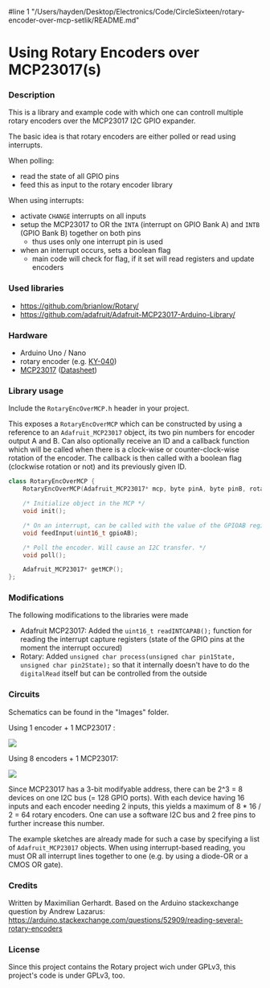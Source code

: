 #line 1 "/Users/hayden/Desktop/Electronics/Code/CircleSixteen/rotary-encoder-over-mcp-setlik/README.md"
# Using Rotary Encoders over MCP23017(s)

### Description

This is a library and example code with which one can controll multiple rotary encoders over the MCP23017 I2C GPIO expander.

The basic idea is that rotary encoders are either polled or read using interrupts.

When polling: 
* read the state of all GPIO pins
* feed this as input to the rotary encoder library

When using interrupts:
* activate `CHANGE` interrupts on all inputs
* setup the MCP23017 to OR the `INTA` (interrupt on GPIO Bank A) and `INTB` (GPIO Bank B) together on both pins 
  * thus uses only one interrupt pin is used
* when an interrupt occurs, sets a boolean flag
  * main code will check for flag, if it set will read registers and update encoders  

### Used libraries

* https://github.com/brianlow/Rotary/
* https://github.com/adafruit/Adafruit-MCP23017-Arduino-Library/

### Hardware

* Arduino Uno / Nano
* rotary encoder (e.g. [KY-040](http://henrysbench.capnfatz.com/henrys-bench/arduino-sensors-and-input/keyes-ky-040-arduino-rotary-encoder-user-manual/))
* [MCP23017](https://www.adafruit.com/product/732) ([Datasheet](https://cdn-shop.adafruit.com/datasheets/mcp23017.pdf))


### Library usage 

Include the `RotaryEncOverMCP.h` header in your project.

This exposes a `RotaryEncOverMCP` which can be constructed by using a reference to an `Adafruit_MCP23017` object, its two pin numbers for encoder output A and B. Can also optionally receive an ID and a callback function which will be called when there is a clock-wise or counter-clock-wise rotation of the encoder. The callback is then called with a boolean flag (clockwise rotation or not) and its previously given ID. 

```cpp
class RotaryEncOverMCP {
	RotaryEncOverMCP(Adafruit_MCP23017* mcp, byte pinA, byte pinB, rotaryActionFunc actionFunc = nullptr, int id = 0);

	/* Initialize object in the MCP */
	void init();

 	/* On an interrupt, can be called with the value of the GPIOAB register (or INTCAP) */
	void feedInput(uint16_t gpioAB);

	/* Poll the encoder. Will cause an I2C transfer. */
	void poll();

	Adafruit_MCP23017* getMCP();
};
```

### Modifications

The following modifications to the libraries were made

* Adafruit MCP23017: Added the `uint16_t readINTCAPAB();` function for reading the interrupt capture registers (state of the GPIO pins at the moment the interrupt occured)
* Rotary: Added `unsigned char process(unsigned char pin1State, unsigned char pin2State);` so that it internally doesn't have to do the `digitalRead` itself but can be controlled from the outside

### Circuits

Schematics can be found in the "Images" folder.

Using 1 encoder + 1 MCP23017 :

![](https://raw.githubusercontent.com/maxgerhardt/rotary-encoder-over-mcp23017/master/images/circuit_one_encoder.png)

Using 8 encoders + 1 MCP23017:

![](https://raw.githubusercontent.com/maxgerhardt/rotary-encoder-over-mcp23017/8e88ec78b11ca20ef21b4b6da7cf25a6e9028db8/images/circuit_eight_encoders.png)


Since MCP23017 has a 3-bit modifyable address, there can be 2^3 = 8 devices on one I2C bus (= 128 GPIO ports). With each device having 16 inputs and each encoder needing 2 inputs, this yields a maximum of 8 * 16 / 2 = 64 rotary encoders. One can use a software I2C bus and 2 free pins to further increase this number.

The example sketches are already made for such a case by specifying a list of `Adafruit_MCP23017` objects. When using interrupt-based reading, you must OR all interrupt lines together to one (e.g. by using a diode-OR or a CMOS OR gate).

### Credits

Written by Maximilian Gerhardt.
Based on the Arduino stackexchange question by Andrew Lazarus: https://arduino.stackexchange.com/questions/52909/reading-several-rotary-encoders


### License

Since this project contains the Rotary project wich under GPLv3, this project's code is under GPLv3, too.